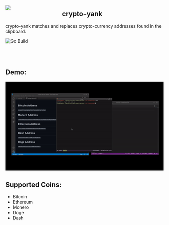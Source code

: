 <img src=".github/logo.png" width="181" align="left"></img>

## crypto-yank

crypto-yank matches and replaces crypto-currency addresses found in the clipboard.

![Go Build](https://github.com/jacques-andre/crypto-yank/actions/workflows/main.yml/badge.svg)

<br>
<br>

## Demo:

<img src=".github/demo.gif"></img>

## Supported Coins:

- Bitcoin
- Ethereum
- Monero
- Doge
- Dash
